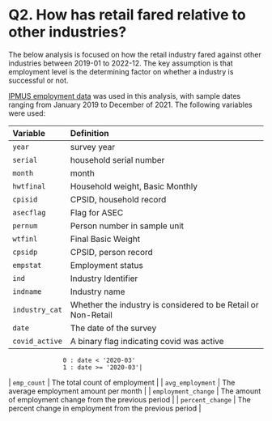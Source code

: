 # Q2. How has retail fared relative to other industries?

The below analysis is focused on how the retail industry fared against other industries between 2019-01 to 2022-12. The key assumption is that employment level is the determining factor on whether a industry is successful or not. 

[IPMUS employment data](https://cps.ipums.org/cps/index.shtml) was used in this analysis, with sample dates ranging from January 2019 to December of 2021. The following variables were used:

| Variable |  Definition
|:------    |:-------------------------------------------------     | 
| `year` | survey year |
| `serial` | household serial number |
| `month` | month |
| `hwtfinal` | Household weight, Basic Monthly |            |
| `cpisid`  | CPSID, household record |
| `asecflag` | Flag for ASEC |
| `pernum` | Person number in sample unit  |
| `wtfinl` | Final Basic Weight |
| `cpsidp` | CPSID, person record  |
| `empstat` | Employment status |
| `ind` | Industry Identifier |
| `indname` | Industry name |
| `industry_cat` | Whether the industry is considered to be Retail or Non-Retail |
| `date` | The date of the survey |
| `covid_active` | A binary flag indicating covid was active
                   0 : date < '2020-03' 
                   1 : date >= '2020-03'|
| `emp_count` | The total count of employment |
| `avg_employment` | The average employment amount per month |
| `employment_change` | The amount of employment change from the previous period |
| `percent_change` | The percent change in employment from the previous period  |








